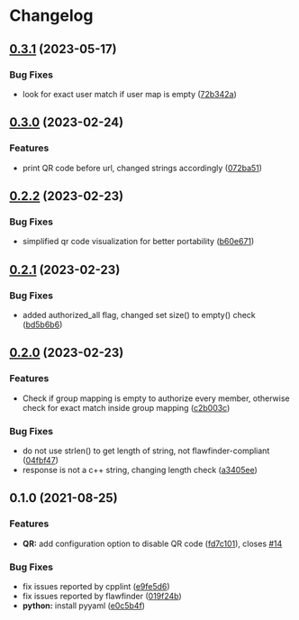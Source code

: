 # Changelog

## [0.3.1](https://github.com/mobimesh/pam_oauth2_device/compare/v0.3.0...v0.3.1) (2023-05-17)


### Bug Fixes

* look for exact user match if user map is empty ([72b342a](https://github.com/mobimesh/pam_oauth2_device/commit/72b342aa7fdc57a68bdcece490b151f17af671d3))

## [0.3.0](https://github.com/mobimesh/pam_oauth2_device/compare/v0.2.2...v0.3.0) (2023-02-24)


### Features

* print QR code before url, changed strings accordingly ([072ba51](https://github.com/mobimesh/pam_oauth2_device/commit/072ba511584b7c80372cf5b648da08f154c24ee0))

## [0.2.2](https://github.com/mobimesh/pam_oauth2_device/compare/v0.2.1...v0.2.2) (2023-02-23)


### Bug Fixes

* simplified qr code visualization for better portability ([b60e671](https://github.com/mobimesh/pam_oauth2_device/commit/b60e671f3718c390f75e281d8f4e1c44f8e7aea7))

## [0.2.1](https://github.com/mobimesh/pam_oauth2_device/compare/v0.2.0...v0.2.1) (2023-02-23)


### Bug Fixes

* added authorized_all flag, changed set size() to empty() check ([bd5b6b6](https://github.com/mobimesh/pam_oauth2_device/commit/bd5b6b646eb3e15d45c31d3ba5e1097a24085668))

## [0.2.0](https://github.com/mobimesh/pam_oauth2_device/compare/v0.1.1...v0.2.0) (2023-02-23)


### Features

* Check if group mapping is empty to authorize every member, otherwise check for exact match inside group mapping ([c2b003c](https://github.com/mobimesh/pam_oauth2_device/commit/c2b003c489f028618254e0bcb4382c241821ed04))


### Bug Fixes

* do not use strlen() to get length of string, not flawfinder-compliant ([04fbf47](https://github.com/mobimesh/pam_oauth2_device/commit/04fbf4773ce61cd6eed743284e55cdbe3a447384))
* response is not a c++ string, changing length check ([a3405ee](https://github.com/mobimesh/pam_oauth2_device/commit/a3405ee068bd82306c8d5e3d2906f6db79998eb1))

## 0.1.0 (2021-08-25)


### Features

* **QR:** add configuration option to disable QR code ([fd7c101](https://www.github.com/ICS-MU/pam_oauth2_device/commit/fd7c101e397df09932223f8b9f1de500c9ec3cf2)), closes [#14](https://www.github.com/ICS-MU/pam_oauth2_device/issues/14)


### Bug Fixes

* fix issues reported by cpplint ([e9fe5d6](https://www.github.com/ICS-MU/pam_oauth2_device/commit/e9fe5d6cfdf2f7ac035c0f124abb5b399cb09fee))
* fix issues reported by flawfinder ([019f24b](https://www.github.com/ICS-MU/pam_oauth2_device/commit/019f24b6d720953ec9d60348528cd28676a33f55))
* **python:** install pyyaml ([e0c5b4f](https://www.github.com/ICS-MU/pam_oauth2_device/commit/e0c5b4f3ccc67f83c9cfd623eda055e284e1d4e2))

